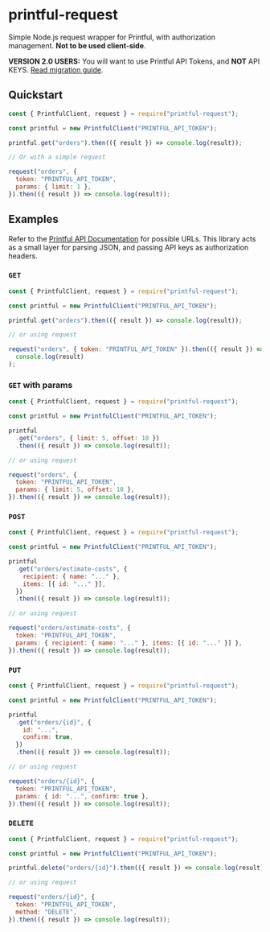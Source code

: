 # printful-request

Simple Node.js request wrapper for Printful, with authorization management. **Not to be used client-side**.

**VERSION 2.0 USERS:** You will want to use Printful API Tokens, and **NOT** API KEYS. [Read migration guide](https://help.printful.com/hc/en-us/articles/4632388335260-What-should-I-know-about-API-key-to-API-token-migration).

## Quickstart

```js
const { PrintfulClient, request } = require("printful-request");

const printful = new PrintfulClient("PRINTFUL_API_TOKEN");

printful.get("orders").then(({ result }) => console.log(result));

// Or with a simple request

request("orders", {
  token: "PRINTFUL_API_TOKEN",
  params: { limit: 1 },
}).then(({ result }) => console.log(result));
```

## Examples

Refer to the [Printful API Documentation](https://www.printful.com/docs) for possible URLs. This library acts as a small layer for parsing JSON, and passing API keys as authorization headers.

### `GET`

```js
const { PrintfulClient, request } = require("printful-request");

const printful = new PrintfulClient("PRINTFUL_API_TOKEN");

printful.get("orders").then(({ result }) => console.log(result));

// or using request

request("orders", { token: "PRINTFUL_API_TOKEN" }).then(({ result }) =>
  console.log(result)
);
```

### `GET` with params

```js
const { PrintfulClient, request } = require("printful-request");

const printful = new PrintfulClient("PRINTFUL_API_TOKEN");

printful
  .get("orders", { limit: 5, offset: 10 })
  .then(({ result }) => console.log(result));

// or using request

request("orders", {
  token: "PRINTFUL_API_TOKEN",
  params: { limit: 5, offset: 10 },
}).then(({ result }) => console.log(result));
```

### `POST`

```js
const { PrintfulClient, request } = require("printful-request");

const printful = new PrintfulClient("PRINTFUL_API_TOKEN");

printful
  .get("orders/estimate-costs", {
    recipient: { name: "..." },
    items: [{ id: "..." }],
  })
  .then(({ result }) => console.log(result));

// or using request

request("orders/estimate-costs", {
  token: "PRINTFUL_API_TOKEN",
  params: { recipient: { name: "..." }, items: [{ id: "..." }] },
}).then(({ result }) => console.log(result));
```

### `PUT`

```js
const { PrintfulClient, request } = require("printful-request");

const printful = new PrintfulClient("PRINTFUL_API_TOKEN");

printful
  .get("orders/{id}", {
    id: "...",
    confirm: true,
  })
  .then(({ result }) => console.log(result));

// or using request

request("orders/{id}", {
  token: "PRINTFUL_API_TOKEN",
  params: { id: "...", confirm: true },
}).then(({ result }) => console.log(result));
```

### `DELETE`

```js
const { PrintfulClient, request } = require("printful-request");

const printful = new PrintfulClient("PRINTFUL_API_TOKEN");

printful.delete("orders/{id}").then(({ result }) => console.log(result));

// or using request

request("orders/{id}", {
  token: "PRINTFUL_API_TOKEN",
  method: "DELETE",
}).then(({ result }) => console.log(result));
```

